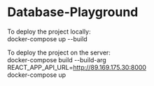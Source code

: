 # Database-Playground

To deploy the project locally:<br>
docker-compose up --build

To deploy the project on the server:<br>
docker-compose build --build-arg REACT_APP_API_URL=http://89.169.175.30:8000<br>
docker-compose up
